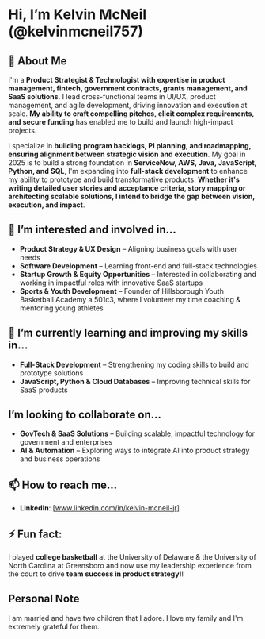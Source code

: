 # Hi, I’m Kelvin McNeil (@kelvinmcneil757)

## 🚀 About Me
I'm a **Product Strategist & Technologist with expertise in product management, fintech, government contracts, grants management, and SaaS solutions**. I lead cross-functional teams in UI/UX, product management, and agile development, driving innovation and execution at scale. **My ability to craft compelling pitches, elicit complex requirements, and secure funding** has enabled me to build and launch high-impact projects.

I specialize in **building program backlogs, PI planning, and roadmapping, ensuring alignment between strategic vision and execution**. My goal in 2025 is to build a strong foundation in **ServiceNow, AWS, Java, JavaScript, Python, and SQL**, I'm expanding into **full-stack development** to enhance my ability to prototype and build transformative products. **Whether it's writing detailed user stories and acceptance criteria, story mapping or architecting scalable solutions, I intend to bridge the gap between vision, execution, and impact**.

## 👀 I’m interested and involved in...
- **Product Strategy & UX Design** – Aligning business goals with user needs
- **Software Development** – Learning front-end and full-stack technologies
- **Startup Growth & Equity Opportunities** – Interested in collaborating and working in impactful roles with innovative SaaS startups
- **Sports & Youth Development** – Founder of Hillsborough Youth Basketball Academy a 501c3, where I volunteer my time coaching & mentoring young athletes

## 🌱 I’m currently learning and improving my skills in...
- **Full-Stack Development** – Strengthening my coding skills to build and prototype solutions
- **JavaScript, Python & Cloud Databases** – Improving technical skills for SaaS products

##  I’m looking to collaborate on...
- **GovTech & SaaS Solutions** – Building scalable, impactful technology for government and enterprises
- **AI & Automation** – Exploring ways to integrate AI into product strategy and business operations

## 📫 How to reach me...
- **LinkedIn**: [www.linkedin.com/in/kelvin-mcneil-jr]

## ⚡ Fun fact:
I played **college basketball** at the University of Delaware & the University of North Carolina at Greensboro and now use my leadership experience from the court to drive **team success in product strategy!**!

## Personal Note
I am married and have two children that I adore. I love my family and I'm extremely grateful for them. 
